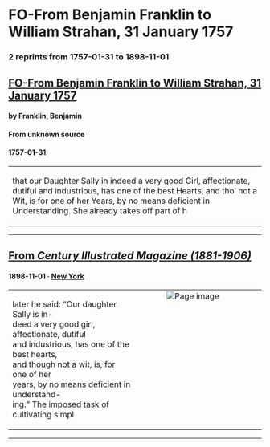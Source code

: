 
# FO-From Benjamin Franklin to William Strahan, 31 January 1757

### 2 reprints from 1757-01-31 to 1898-11-01

## [FO-From Benjamin Franklin to William Strahan, 31 January 1757](https://founders.archives.gov/documents/Franklin/01-07-02-0042)

#### by Franklin, Benjamin

#### From unknown source

#### 1757-01-31

<table style="width: 100%;"><tr><td style="width: 50%">

 that our Daughter Sally in indeed a very good Girl, affectionate, dutiful and industrious, has one of the best Hearts, and tho’ not a Wit, is for one of her Years, by no means deficient in Understanding. She already takes off part of h
</td></tr></table>

---

## [From _Century Illustrated Magazine (1881-1906)_](https://archive.org/details/sim_century-illustrated-monthly-magazine_1898-11_57_1/page/n52/mode/1up?view=theater)

#### 1898-11-01 &middot; [New York](http://dbpedia.org/resource/New_York_City)

<table style="width: 100%;"><tr><td style="width: 50%">

  
later he said: “Our daughter Sally is in-  
deed a very good girl, affectionate, dutiful  
and industrious, has one of the best hearts,  
and though not a wit, is, for one of her  
years, by no means deficient in understand-  
ing.” The imposed task of cultivating simpl
</td><td style="width: 50%; max-height: 75%; margin: auto; display: block;">
<img alt="Page image" src="https://iiif.archive.org/iiif/sim_century-illustrated-monthly-magazine_1898-11_57_1&#0036;52/pct:8.640000,69.716599,35.400000,7.773279/600,/0/default.jpg"/>
</td>
</tr></table>

---

